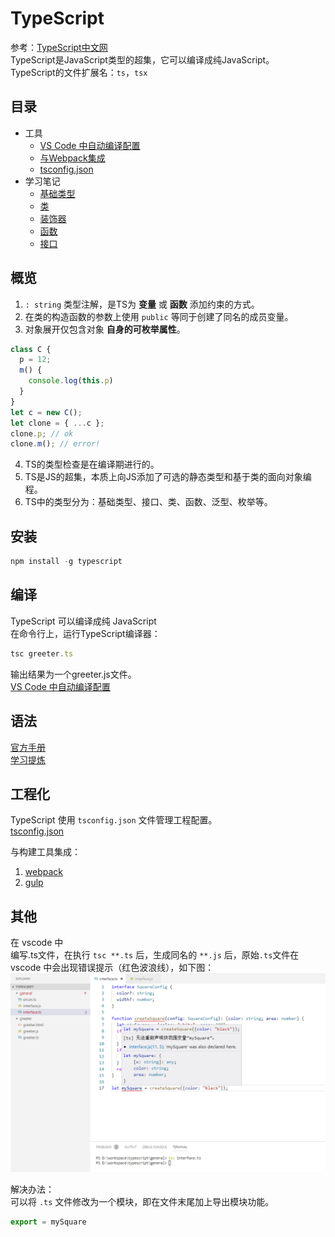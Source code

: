 # TypeScript
参考：[TypeScript中文网](https://www.tslang.cn/)  
TypeScript是JavaScript类型的超集，它可以编译成纯JavaScript。  
TypeScript的文件扩展名：`ts`，`tsx`  

## 目录
- 工具
  - [VS Code 中自动编译配置](./by-vscode.md)
  - [与Webpack集成](./webpack.md)
  - [tsconfig.json](./tsconfig.md)
- 学习笔记
  - [基础类型](./basic-types.md)
  - [类](./classes.md)
  - [装饰器](./decorator.md)
  - [函数](./functions.md)
  - [接口](./interfaces.md)


## 概览
1. `: string` 类型注解，是TS为 **变量** 或 **函数** 添加约束的方式。  
2. 在类的构造函数的参数上使用 `public` 等同于创建了同名的成员变量。
3. 对象展开仅包含对象 **自身的可枚举属性**。
```javascript
class C {
  p = 12;
  m() {
    console.log(this.p)
  }
}
let c = new C();
let clone = { ...c };
clone.p; // ok
clone.m(); // error!
```
4. TS的类型检查是在编译期进行的。
5. TS是JS的超集，本质上向JS添加了可选的静态类型和基于类的面向对象编程。
6. TS中的类型分为：基础类型、接口、类、函数、泛型、枚举等。

## 安装
```javascript
npm install -g typescript
```

## 编译
TypeScript 可以编译成纯 JavaScript  
在命令行上，运行TypeScript编译器：
```javascript
tsc greeter.ts
```
输出结果为一个greeter.js文件。  
[VS Code 中自动编译配置](./by-vscode.md)

## 语法
[官方手册](https://www.tslang.cn/docs/handbook/basic-types.html)  
[学习提炼](./basic-types.md)

## 工程化

TypeScript 使用 `tsconfig.json` 文件管理工程配置。  
[tsconfig.json](./tsconfig.md)

与构建工具集成：  
1. [webpack](./webpack.md)  
2. [gulp](https://www.tslang.cn/docs/handbook/gulp.html)   

## 其他
在 vscode 中  
编写.ts文件，在执行 `tsc **.ts` 后，生成同名的 `**.js` 后，原始`.ts`文件在 vscode 中会出现错误提示（红色波浪线），如下图：  
![](./images/vserror.png)

解决办法：  
可以将 `.ts` 文件修改为一个模块，即在文件末尾加上导出模块功能。
```javascript
export = mySquare
```